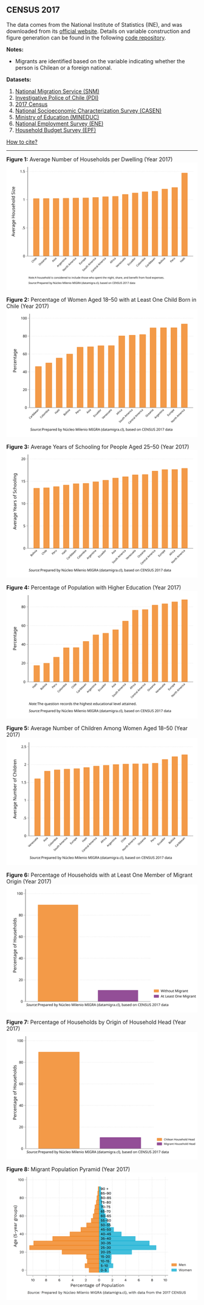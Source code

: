 ## CENSUS 2017  
The data comes from the National Institute of Statistics (INE), and was downloaded from its [official website](https://www.ine.gob.cl/estadisticas/sociales/censos-de-poblacion-y-vivienda/censo-de-poblacion-y-vivienda). Details on variable construction and figure generation can be found in the following [code repository](https://github.com/NucleoMIGRA/Plataforma_privado/tree/main/bases/CENSO_2017).  

**Notes:**  
- Migrants are identified based on the variable indicating whether the person is Chilean or a foreign national.  

**Datasets:**
1. [National Migration Service (SNM)](../eng_md/SNM.md)
2. [Investigative Police of Chile (PDI)](../eng_md/PDI.md)
3. [2017 Census](./CENSO.md)
4. [National Socioeconomic Characterization Survey (CASEN)](../eng_md/CASEN.md)
5. [Ministry of Education (MINEDUC)](../eng_md/MINEDUC.md)
6. [National Employment Survey (ENE)](../eng_md/ENE.md)
7. [Household Budget Survey (EPF)](../eng_md/EPF.md)

[How to cite?](../eng_md/citation.md)

---

**Figure 1:** Average Number of Households per Dwelling (Year 2017)  
![figura_1](https://raw.githubusercontent.com/NucleoMIGRA/migra/118fd1e855b1439b01ba82486664750dad5479a1/eng/CENSO_2017/figure_svg/figura_1.svg)

**Figure 2:** Percentage of Women Aged 18–50 with at Least One Child Born in Chile (Year 2017)  
![figura_2](https://raw.githubusercontent.com/NucleoMIGRA/migra/118fd1e855b1439b01ba82486664750dad5479a1/eng/CENSO_2017/figure_svg/figura_2.svg)

**Figure 3:** Average Years of Schooling for People Aged 25–50 (Year 2017)  
![figura_3](https://raw.githubusercontent.com/NucleoMIGRA/migra/5b3235c6977e2e950aedbd92fe0a1228f71ffb8a/eng/CENSO_2017/figure_svg/figura_3.svg)

**Figure 4:** Percentage of Population with Higher Education (Year 2017)  
![figura_4](https://raw.githubusercontent.com/NucleoMIGRA/migra/5b3235c6977e2e950aedbd92fe0a1228f71ffb8a/eng/CENSO_2017/figure_svg/figura_4.svg)

**Figure 5:** Average Number of Children Among Women Aged 18–50 (Year 2017)  
![figura_5](https://raw.githubusercontent.com/NucleoMIGRA/migra/5b3235c6977e2e950aedbd92fe0a1228f71ffb8a/eng/CENSO_2017/figure_svg/figura_5.svg)

**Figure 6:** Percentage of Households with at Least One Member of Migrant Origin (Year 2017)  
![figura_6](https://raw.githubusercontent.com/NucleoMIGRA/migra/5b3235c6977e2e950aedbd92fe0a1228f71ffb8a/eng/CENSO_2017/figure_svg/figura_6.svg)

**Figure 7:** Percentage of Households by Origin of Household Head (Year 2017)  
![figura_7](https://raw.githubusercontent.com/NucleoMIGRA/migra/5b3235c6977e2e950aedbd92fe0a1228f71ffb8a/eng/CENSO_2017/figure_svg/figura_7.svg)

**Figure 8:** Migrant Population Pyramid (Year 2017)  
![piramide_extranjero](https://github.com/NucleoMIGRA/migra/blob/main/eng/CENSO_2017/figure_png/piramide_extranjero.png?raw=true)

